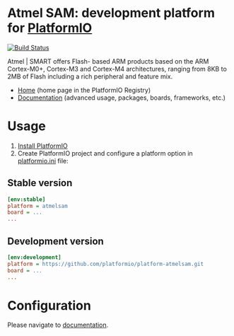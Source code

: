 # Atmel SAM: development platform for [PlatformIO](http://platformio.org)

[![Build Status](https://github.com/platformio/platform-atmelsam/workflows/Examples/badge.svg)](https://github.com/platformio/platform-atmelsam/actions)

Atmel | SMART offers Flash- based ARM products based on the ARM Cortex-M0+, Cortex-M3 and Cortex-M4 architectures, ranging from 8KB to 2MB of Flash including a rich peripheral and feature mix.

* [Home](https://registry.platformio.org/platforms/platformio/atmelsam) (home page in the PlatformIO Registry)
* [Documentation](https://docs.platformio.org/page/platforms/atmelsam.html) (advanced usage, packages, boards, frameworks, etc.)

# Usage

1. [Install PlatformIO](http://platformio.org)
2. Create PlatformIO project and configure a platform option in [platformio.ini](https://docs.platformio.org/page/projectconf.html) file:

## Stable version

```ini
[env:stable]
platform = atmelsam
board = ...
...
```

## Development version

```ini
[env:development]
platform = https://github.com/platformio/platform-atmelsam.git
board = ...
...
```

# Configuration

Please navigate to [documentation](https://docs.platformio.org/page/platforms/atmelsam.html).
